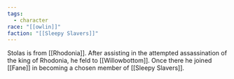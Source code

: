 ```yaml
---
tags:
  - character
race: "[[owlin]]"
faction: "[[Sleepy Slavers]]"
---
```

Stolas is from [[Rhodonia]]. After assisting in the attempted assassination of the king of Rhodonia, he feld to [[Willowbottom]]. Once there he joined [[Fane]] in becoming a chosen member of [[Sleepy Slavers]].
